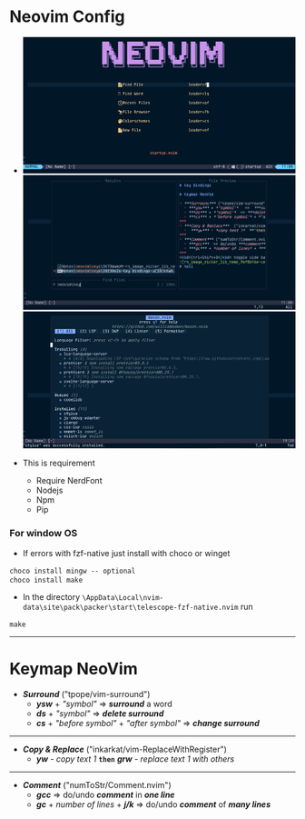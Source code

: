 # Neovim Config

-   <img src="\pictures\nvim1.png"/>

    <img src="\pictures\nvim2.png"/>

    <img src="\pictures\mason.png"/>

-   This is requirement
    -   Require NerdFont
    -   Nodejs
    -   Npm
    -   Pip

### For window OS

-   If errors with fzf-native just install with choco or winget

```
choco install mingw -- optional
choco install make
```

-   In the directory `\AppData\Local\nvim-data\site\pack\packer\start\telescope-fzf-native.nvim` run

```
make
```

---

# Keymap NeoVim

-   **_Surround_** ("tpope/vim-surround")
    -   **_ysw_** + _"symbol"_ => **_surround_** a word
    -   **_ds_** + _"symbol"_ => **_delete surround_**
    -   **_cs_** + _"before symbol"_ + _"after symbol"_ => **_change surround_**

---

-   **_Copy & Replace_** ("inkarkat/vim-ReplaceWithRegister")
    -   **_yw_** - _copy text 1_ **`then`** **_grw_** - _replace text 1 with others_

---

-   **_Comment_** ("numToStr/Comment.nvim")
    -   **_gcc_** => do/undo **_comment_** in **_one line_**
    -   **_gc_** + _number of lines_ + **_j/k_** => do/undo **_comment_** of **_many lines_**
